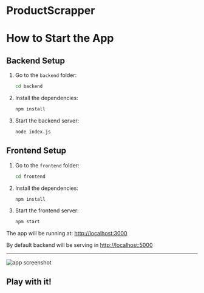 # ProductScrapper


# How to Start the App

## Backend Setup

1. Go to the `backend` folder:
    ```bash
    cd backend
    ```
2. Install the dependencies:
    ```bash
    npm install
    ```
3. Start the backend server:
    ```bash
    node index.js
    ```

## Frontend Setup

1. Go to the `frontend` folder:
    ```bash
    cd frontend
    ```
2. Install the dependencies:
    ```bash
    npm install
    ```
3. Start the frontend server:
    ```bash
    npm start
    ```

The app will be running at: [http://localhost:3000](http://localhost:3000)

By default backend will be serving in [http://localhost:5000](http://localhost:5000)

---

![app screenshot](https://github.com/user-attachments/assets/72e6faa2-476f-4c9f-b4a2-bc794f2ae691)



## Play with it!
